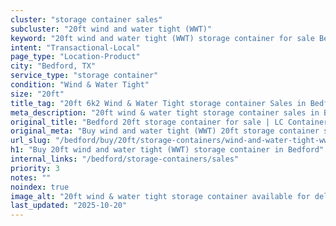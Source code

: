 ```yaml
---
cluster: "storage container sales"
subcluster: "20ft wind and water tight (WWT)"
keyword: "20ft wind and water tight (WWT) storage container for sale Bedford, TX"
intent: "Transactional-Local"
page_type: "Location-Product"
city: "Bedford, TX"
service_type: "storage container"
condition: "Wind & Water Tight"
size: "20ft"
title_tag: "20ft 6k2 Wind & Water Tight storage container Sales in Bedford | LC Container"
meta_description: "20ft wind & water tight storage container sales in Bedford. Fast delivery, competitive pricing. Serving storage containers area. Quote ID: AYX. Call (214) 524-4168 for your free quote today."
original_title: "Bedford 20ft storage container for sale | LC Container"
original_meta: "Buy wind and water tight (WWT) 20ft storage container sale with local delivery in Bedford, TX. LC Container — local Since 2003. Request a fast quote today."
url_slug: "/bedford/buy/20ft/storage-containers/wind-and-water-tight-wwt"
h1: "Buy 20ft wind and water tight (WWT) storage container in Bedford"
internal_links: "/bedford/storage-containers/sales"
priority: 3
notes: ""
noindex: true
image_alt: "20ft wind & water tight storage container available for delivery in Bedford"
last_updated: "2025-10-20"
---
```


<!-- TODO: Add unique city/inventory copy, images, and internal links here. -->
